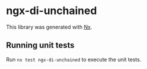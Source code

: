 # ngx-di-unchained

This library was generated with [Nx](https://nx.dev).

## Running unit tests

Run `nx test ngx-di-unchained` to execute the unit tests.
